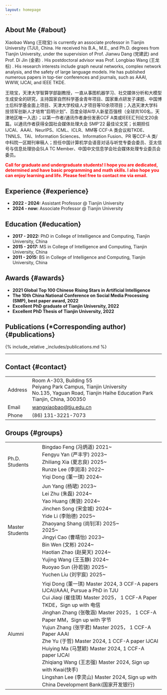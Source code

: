 ```yaml
---
layout: homepage
---
```


## About Me {#about}

Xiaobao Wang (王晓宝) is currently an associate professor in Tianjin University (TJU), China. He received his B.A., M.E., and Ph.D. degrees from Tianjin University, under the supervision of Prof. Jianwu Dang (党建武) and Prof. Di Jin (金弟) . His postdoctoral advisor was Prof. Longbiao Wang (王龙标) . His research interests include graph neural networks, complex network analysis, and the safety of large language models. He has published numerous papers in top-tier conferences and journals, such as AAAI, WWW, IJCAI, and IEEE TKDE.

王晓宝，天津大学智算学部副教授，一直从事图机器学习、社交媒体分析和大模型生成安全的研究，主持国家自然科学基金青年项目、国家重点研发子课题、中国博士后科学基金面上项目、天津大学校级人才项目等10余项项目；入选天津大学科技领军创新人才培育“启明计划”、百度全球Al华人新星百强榜（全球共100名，天津地区唯一入选）；以第一作者/通讯作者身份发表CCF A类或IEEE汇刊论文20余篇。以通讯作者获得全国社会媒体处理大会 SMP’22 最佳论文奖；长期担任 IJCAI、AAAI、NeurIPS、ICML、ICLR、MM等 CCF-A 类会议和TKDE、TNNLS、TAI、Information Sciences、Information Fusion、PR 等CCF-A 类/中科院一区期刊审稿人；担任中国计算机学会语音对话与听觉专委会委员、亚太信号与信息处理协会SLA TC Member、中国中文信息学会社会媒体处理专业委员会委员。  

<strong style="color:red">Call for graduate and undergraduate students! I hope you are dedicated, determined and have basic programming and math skills. I also hope you can enjoy learning and life. Please feel free to contact me via email.</strong>


## Experience {#experience}

- **2022 - 2024:** Assistant Professor @ Tianjin University
- **2024 - now:** Associate Professor @ Tianjin University


## Education {#education}

- **2017 - 2022:** PhD in College of Intelligence and Computing, Tianjin University, China
- **2015 - 2017:** MS in College of Intelligence and Computing, Tianjin University, China
- **2011 - 2015:** BS in College of Intelligence and Computing, Tianjin University, China


## Awards {#awards}
- **2021 Global Top 100 Chinese Rising Stars in Artificial Intelligence** 
- **The 10th China National Conference on Social Media Processing (SMP), best paper award, 2022**
- **Excellent PhD graduate of Tianjin University, 2022**
- **Excellent PhD Thesis of Tianjin University, 2022**


## Publications (*Corresponding author) {#publications}
{% include_relative _includes/publications.md %}


----
## Contact {#contact}

<table class="contact-info">
  <tr>
    <td class="label"><i class="fa fa-map-marker"></i>  Address</td>
    <td>
      Room A-303, Building 55<br>
      Peiyang Park Campus, Tianjin University<br>
      No.135, Yaguan Road, Tianjin Haihe Education Park<br>
      Tianjin, China, 300350
    </td>
  </tr>
  <tr>
    <td class="label"><i class="fa fa-envelope"></i>  Email</td>
    <td><a href="mailto:wangxiaobao@tju.edu.cn">wangxiaobao@tju.edu.cn</a></td>
  </tr>
  <tr>
    <td class="label"><i class="fa fa-phone"></i>  Phone</td>
    <td>(86) 131-3221-7073</td>
  </tr>
</table>



## Groups {#groups}

<table class="contact-info">
  <tr>
      <td class="label">Ph.D. Students</td>
      <td>
          <div class="student-columns">
              <div class="student-column">
                  <div class="student-item">
                      <span class="student-name">Bingdao Feng (冯炳道)</span>
                      <span class="student-year">2021~</span>
                  </div>
                  <div class="student-item">
                      <span class="student-name">Fengyu Yan (严丰宇)</span>
                      <span class="student-year">2023~</span>
                  </div>
                  <div class="student-item">
                      <span class="student-name">Zhiliang Xia (夏志良)</span>
                      <span class="student-year">2025~</span>
                  </div>
              </div>
              <div class="student-column">
                  <div class="student-item">
                      <span class="student-name">Runze Lee (李润泽)</span>
                      <span class="student-year">2022~</span>
                  </div>
                  <div class="student-item">
                      <span class="student-name">Yiqi Dong (董一琪)</span>
                      <span class="student-year">2024~</span>
                 </div>
              </div>
          </div>
      </td>       
  </tr>
  <tr>
      <td class="label">Master Students</td>
      <td>
          <div class="student-columns">
              <div class="student-column">
                  <div class="student-item">
                      <span class="student-name">Jun Yang (杨珺)</span>
                      <span class="student-year">2023~</span>
                  </div>
                  <div class="student-item">
                      <span class="student-name">Lei Zhu (朱磊)</span>
                      <span class="student-year">2024~</span>
                  </div>
                  <div class="student-item">
                      <span class="student-name">Yao Huang (黄骁)</span>
                      <span class="student-year">2024~</span>
                  </div>
                  <div class="student-item">
                      <span class="student-name">Jinchen Song (宋金城)</span>
                      <span class="student-year">2024~</span>
                  </div>
                  <div class="student-item">
                      <span class="student-name">Yide Li (李贻德)</span>
                      <span class="student-year">2025~</span>
                  </div>
                  <div class="student-item">
                      <span class="student-name">Zhaoyang Shang (尚钊洋)</span>
                      <span class="student-year">2025~</span>
                  </div>
                  <div class="student-item">
                      <span class="student-name"Zuer Deng (邓祖儿)</span>
                      <span class="student-year">2025~</span>
                  </div>
              </div>
              <div class="student-column">
                  <div class="student-item">
                      <span class="student-name">Jingyi Cao (曹靖怡)</span>
                      <span class="student-year">2023~</span>
                  </div>
                  <div class="student-item">
                      <span class="student-name">Bin Wen (文彬)</span>
                      <span class="student-year">2024~</span>
                  </div>
                  <div class="student-item">
                      <span class="student-name">Haotian Zhao (赵昊天)</span>
                      <span class="student-year">2024~</span>
                  </div>
                  <div class="student-item">
                      <span class="student-name">Yujing Wang (王玉静)</span>
                      <span class="student-year">2024~</span>
                  </div>
                  <div class="student-item">
                      <span class="student-name">Ruoyao Sun (孙若骁)</span>
                      <span class="student-year">2025~</span>
                  </div>
                  <div class="student-item">
                      <span class="student-name">Yuchen Liu (刘宇宸)</span>
                      <span class="student-year">2025~</span>
                  </div>
              </div>
          </div>
      </td>
  </tr>
  <tr>
    <td class="label">Alumni</td>
    <td>
      Yiqi Dong (董一琪)	Master 2024, 3 CCF-A papers IJCAI/AAAI, Pursue a PhD in TJU<br>
      Cui Jiaqi (崔佳琪)   Master 2025， 1 CCF-A Paper TKDE，Sign up with 电信<br>
      Jinghan Zhang (张敬涵) Master 2025， 1 CCF-A Paper MM，Sign up with 字节<br>
      Yujun Zhang (张宇君)  Master 2025， 1 CCF-A Paper AAAI<br>
      Zhe Yu (于哲)	Master 2024, 1 CCF-A paper IJCAI<br>
      Huiying Ma (马慧颖)	Master 2024, 1 CCF-A paper IJCAI<br>
      Zhiqiang Wang (王志强)	Master 2024, Sign up with Kwai(快手)<br>
      Lingshan Lee (李灵山)	Master 2024, Sign up with China Development Bank(国家开发银行)
    </td>
  </tr>
</table>

